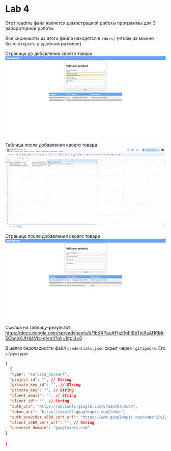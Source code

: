 # Lab 4
Этот readme файл является демострацией работы программы для 3 лабораторной работы

Все скриншоты из этого файла находятся в `/docs/` (чтобы их можно было открыть в удобном размере)

Страница до добавления своего товара
![Market Page Before](./site_before_add.png)

Таблица после добавления своего товара
![Spreadsheet After](./table_after_add.png)

Страница после добавления своего товара
![Market Page After](./site_after_add.png)

Ссылка на таблицу-результат:
https://docs.google.com/spreadsheets/d/1bKXPauAFhzRgPlBbTjeXsAt1RMr5CbobKJfHi4Vtc-g/edit?pli=1#gid=0

В целях безопасности файл `credentials.json` скрыт через `.gitignore`. Его структура:
```json
{
  {
  "type": "service_account",
  "project_id": "", // String
  "private_key_id": "", // STring
  "private_key": "", // String
  "client_email": "", // String
  "client_id": "", // String
  "auth_uri": "https://accounts.google.com/o/oauth2/auth",
  "token_uri": "https://oauth2.googleapis.com/token",
  "auth_provider_x509_cert_url": "https://www.googleapis.com/oauth2/v1/certs",
  "client_x509_cert_url": "", // String
  "universe_domain": "googleapis.com"
}

}
```
